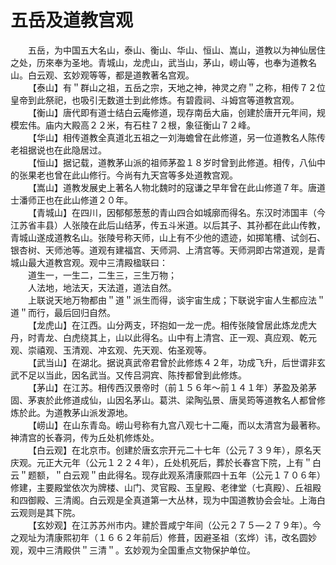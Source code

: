 # 五岳及道教宫观  
  
&emsp;&emsp;五岳，为中国五大名山，泰山、衡山、华山、恒山、嵩山，道教以为神仙居住之处，历來奉为圣地。青城山，龙虎山，武当山，茅山，崂山等，也奉为道教名山。白云观、玄妙观等等，都是道教著名宫观。  
&emsp;&emsp;【泰山】有＂群山之祖，五岳之宗，天地之神，神灵之府＂之称，相传７２位皇帝到此祭祀，也吸引无数道士到此修炼。有碧霞祠、斗姆宫等道教宫观。  
&emsp;&emsp;【衡山】唐代即有道士结白云庵修道，现存南岳大庙，创建於唐开元年间，规模宏伟。庙内大殿高２２米，有石柱７２根，象征衡山７２峰。  
&emsp;&emsp;【华山】相传道教全真道北五祖之一刘海蟾曾在此修道，另一位道教名人陈传老祖据说也在此隐居过。  
&emsp;&emsp;【恒山】据记载，道教茅山派的祖师茅盈１８岁时曾到此修道。相传，八仙中的张果老也曾在此山修行。今尚有九天宫等多处道教宫观。  
&emsp;&emsp;【嵩山】道教发展史上著名人物北魏时的寇谦之早年曾在此山修道７年。唐道士潘师正也在此山修道２０年。  
&emsp;&emsp;【青城山】在四川，因郁郁葱葱的青山四合如城廓而得名。东汉时沛国丰（今江苏省丰县）人张陵在此后山结茅，传五斗米道。以后其子、其孙都在此山传教，青城山遂成道教名山。张陵号称天师，山上有不少他的遗迹，如掷笔槽、试剑石、银杏树、天师池等。道观有建福宫、天师洞、上清宫等。天师洞即古常道观，是青城山最大道教宫观。观中三清殿楹联曰：  
&emsp;&emsp;道生一，一生二，二生三，三生万物；  
&emsp;&emsp;人法地，地法天，天法道，道法自然。  
&emsp;&emsp;上联说天地万物都由＂道＂派生而得，谈宇宙生成；下联说宇宙人生都应法＂道＂而行，最后回归自然。  
&emsp;&emsp;【龙虎山】在江西。山分两支，环抱如一龙一虎。相传张陵曾居此炼龙虎大丹，时青龙、白虎绕其上，山以此得名。山中有上清宫、正一观、真应观、乾元观、崇禧观、玉清观、冲玄观、先天观、佑圣观等。  
&emsp;&emsp;【武当山】在湖北。据说真武帝君曾於此修炼４２年，功成飞升，后世谓非玄武不足以当此，因名武当。又传吕洞宾、陈抟都曾到此修炼。  
&emsp;&emsp;【茅山】在江苏。相传西汉景帝时（前１５６年～前１４１年）茅盈及弟茅固、茅衷於此修道成仙，山因名茅山。葛洪、梁陶弘景、唐吴筠等道教名人都曾修炼於此。为道教茅山派发源地。  
&emsp;&emsp;【崂山】在山东青岛。崂山号称有九宫八观七十二庵，而以太清宫为最著称。神清宫的长春洞，传为丘处机修炼处。  
&emsp;&emsp;【白云观】在北京市。创建於唐玄宗开元二十七年（公元７３９年），原名天庆观。元正大元年（公元１２２４年），丘处机死后，葬於长春宫下院，上有＂白云＂题额，＂白云观＂由此得名。现存此观系清康熙四十五年（公元１７０６年）修建，主要殿堂依次为牌楼、山门、灵官殿、玉皇殿、老律堂（七真殿）、丘祖殿和四御殿、三清阁。白云观是全真道第一大丛林，现为中国道教协会会址。上海白云观则是其下院。  
&emsp;&emsp;【玄妙观】在江苏苏州市内。建於晋咸宁年间（公元２７５—２７９年）。今之观址为清康熙初年（１６６２年前后）修葺，因避圣祖（玄烨）讳，改名圆妙观，观中三清殿供＂三清＂。玄妙观为全国重点文物保护单位。